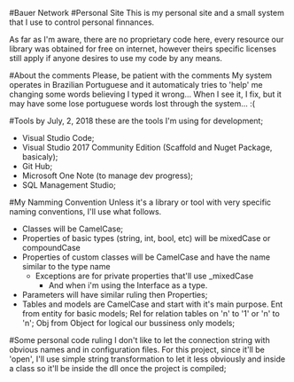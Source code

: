 #Bauer Network
#Personal Site
This is my personal site and a small system that I use to control personal finnances.

As far as I'm aware, there are no proprietary code here, every resource our library was obtained for free on internet, however theirs specific licenses still apply if anyone desires to use my code by any means.

#About the comments
Please, be patient with the comments
My system operates in Brazilian Portuguese and it automaticaly tries to 'help' me changing some words believing I typed it wrong... When I see it, I fix, but it may have some lose portuguese words lost through the system... :(

#Tools
by July, 2, 2018 these are the tools I'm using for development;
- Visual Studio Code;
- Visual Studio 2017 Community Edition (Scaffold and Nuget Package, basicaly);
- Git Hub;
- Microsoft One Note (to manage dev progress);
- SQL Management Studio;


#My Namming Convention
Unless it's a library or tool with very specific naming conventions, I'll use what follows.
- Classes will be CamelCase;
- Properties of basic types (string, int, bool, etc) will be mixedCase or compoundCase
- Properties of custom classes will be CamelCase and have the name similar to the type name
    - Exceptions are for private properties that'll use _mixedCase
        - And when i'm using the Interface as a type.
- Parameters will have similar ruling then Properties;
- Tables and models are CamelCase and start with it's main purpose.
    Ent from entity for basic models;
    Rel for relation tables on 'n' to '1' or 'n' to 'n';
    Obj from Object for logical our bussiness only models;


#Some personal code ruling
I don't like to let the connection string with obvious names and in configuration files. For this project, since it'll be 'open', I'll use simple string transformation to let it less obviously and inside a class so it'll be inside the dll once the project is compiled;